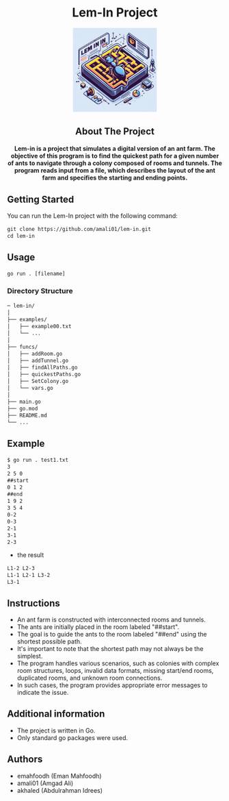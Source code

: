 <h1 align="center">Lem-In Project</h1>

<p align="center">
<img src="lm-in3.jpg" alt="Lem-In Logo" width="39%">
</p>


<h2 align="center">About The Project</h2>
<h4 align="center">Lem-in is a project that simulates a digital version of an ant farm. The objective of this program is to find the quickest path for a given number of ants to navigate through a colony composed of rooms and tunnels. The program reads input from a file, which describes the layout of the ant farm and specifies the starting and ending points.</h4>

## Getting Started
You can run the Lem-In project with the following command:
```console
git clone https://github.com/amali01/lem-in.git
cd lem-in
```

## Usage
```
go run . [filename]
```
### Directory Structure
```console
─ lem-in/
│
├── examples/
│   ├── example00.txt
│   └── ...
│
├── funcs/
│   ├── addRoom.go
│   ├── addTunnel.go
│   ├── findAllPaths.go
│   ├── quickestPaths.go  
│   ├── SetColony.go
│   └── vars.go
│
├── main.go
├── go.mod
├── README.md
└── ...
```

## Example

```
$ go run . test1.txt
3
2 5 0
##start
0 1 2
##end
1 9 2
3 5 4
0-2
0-3
2-1
3-1
2-3
```
- the result
```
L1-2 L2-3
L1-1 L2-1 L3-2
L3-1
```


## Instructions
- An ant farm is constructed with interconnected rooms and tunnels.
-   The ants are initially placed in the room labeled "##start".
-  The goal is to guide the ants to the room labeled "##end" using the shortest possible path.
-  It's important to note that the shortest path may not always be the simplest.
-  The program handles various scenarios, such as colonies with complex room structures, loops, invalid data formats, missing start/end rooms, duplicated rooms, and unknown room connections.
-  In such cases, the program provides appropriate error messages to indicate the issue.


## Additional information
- The project is written in Go.
- Only standard go packages were used.

## Authors
- emahfoodh (Eman Mahfoodh)
- amali01 (Amgad Ali)
- akhaled (Abdulrahman Idrees)

